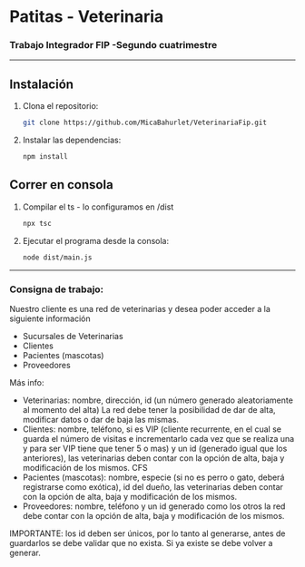 <h1>Patitas - Veterinaria</h1>

<h3>Trabajo Integrador FIP -Segundo cuatrimestre</h3>

<hr>


## Instalación
1. Clona el repositorio:
   ```bash
   git clone https://github.com/MicaBahurlet/VeterinariaFip.git
2. Instalar las dependencias:
   ```bash
   npm install
## Correr en consola

1. Compilar el ts - lo configuramos en /dist
   ```bash
   npx tsc
2. Ejecutar el programa desde la consola: 
   ```bash
   node dist/main.js
<hr>
<h3>Consigna de trabajo: </h3>
 
Nuestro cliente es una red de veterinarias y 
desea poder acceder a la siguiente información

- Sucursales de Veterinarias
- Clientes
- Pacientes (mascotas)
- Proveedores

Más info: 
-  Veterinarias: nombre, dirección, id (un número 
generado  aleatoriamente  al  momento  del  alta) 
La red debe tener la posibilidad de dar de alta, 
modificar datos o dar de baja las mismas.
-  Clientes:  nombre,  teléfono,  si  es  VIP  (cliente 
recurrente, en el cual se guarda el número de 
visitas e incrementarlo cada vez que se realiza 
una y para ser VIP tiene que tener 5 o mas) y un 
id  (generado  igual  que  los  anteriores),  las 
veterinarias deben contar con la opción de alta, 
baja y modificación de los mismos.
CFS
-  Pacientes (mascotas): nombre, especie (si no es 
perro o gato, deberá registrarse como exótica), id 
del  dueño,  las  veterinarias  deben  contar  con  la 
opción de alta, baja y modificación de los mismos.
-  Proveedores: nombre, teléfono  y un id  generado 
como los otros la red debe contar con la opción de 
alta, baja y modificación de los mismos.

IMPORTANTE:  los  id  deben  ser  únicos,  por  lo  tanto  al 
generarse,  antes  de  guardarlos  se  debe  validar  que  no 
exista. Si ya existe se debe volver a generar.